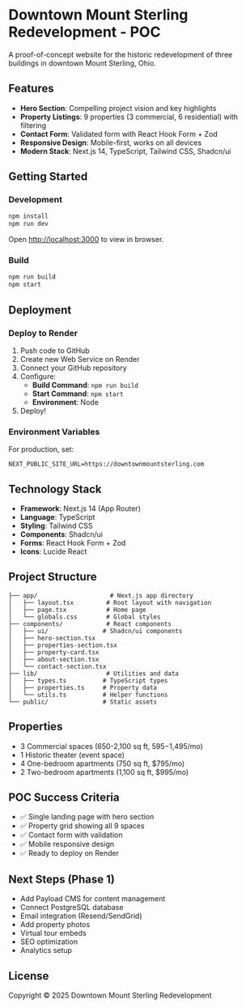 # Downtown Mount Sterling Redevelopment - POC

A proof-of-concept website for the historic redevelopment of three buildings in downtown Mount Sterling, Ohio.

## Features

- **Hero Section**: Compelling project vision and key highlights
- **Property Listings**: 9 properties (3 commercial, 6 residential) with filtering
- **Contact Form**: Validated form with React Hook Form + Zod
- **Responsive Design**: Mobile-first, works on all devices
- **Modern Stack**: Next.js 14, TypeScript, Tailwind CSS, Shadcn/ui

## Getting Started

### Development

```bash
npm install
npm run dev
```

Open [http://localhost:3000](http://localhost:3000) to view in browser.

### Build

```bash
npm run build
npm start
```

## Deployment

### Deploy to Render

1. Push code to GitHub
2. Create new Web Service on Render
3. Connect your GitHub repository
4. Configure:
   - **Build Command**: `npm run build`
   - **Start Command**: `npm start`
   - **Environment**: Node
5. Deploy!

### Environment Variables

For production, set:
```
NEXT_PUBLIC_SITE_URL=https://downtownmountsterling.com
```

## Technology Stack

- **Framework**: Next.js 14 (App Router)
- **Language**: TypeScript
- **Styling**: Tailwind CSS
- **Components**: Shadcn/ui
- **Forms**: React Hook Form + Zod
- **Icons**: Lucide React

## Project Structure

```
├── app/                    # Next.js app directory
│   ├── layout.tsx         # Root layout with navigation
│   ├── page.tsx           # Home page
│   └── globals.css        # Global styles
├── components/            # React components
│   ├── ui/               # Shadcn/ui components
│   ├── hero-section.tsx
│   ├── properties-section.tsx
│   ├── property-card.tsx
│   ├── about-section.tsx
│   └── contact-section.tsx
├── lib/                   # Utilities and data
│   ├── types.ts          # TypeScript types
│   ├── properties.ts     # Property data
│   └── utils.ts          # Helper functions
└── public/               # Static assets
```

## Properties

- 3 Commercial spaces (650-2,100 sq ft, $595-$1,495/mo)
- 1 Historic theater (event space)
- 4 One-bedroom apartments (750 sq ft, $795/mo)
- 2 Two-bedroom apartments (1,100 sq ft, $995/mo)

## POC Success Criteria

- ✅ Single landing page with hero section
- ✅ Property grid showing all 9 spaces
- ✅ Contact form with validation
- ✅ Mobile responsive design
- ✅ Ready to deploy on Render

## Next Steps (Phase 1)

- Add Payload CMS for content management
- Connect PostgreSQL database
- Email integration (Resend/SendGrid)
- Add property photos
- Virtual tour embeds
- SEO optimization
- Analytics setup

## License

Copyright © 2025 Downtown Mount Sterling Redevelopment
